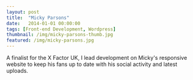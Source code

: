 ```yaml
---
layout: post
title:  "Micky Parsons"
date:   2014-01-01 00:00:00
tags: [Front-end Development, Wordpress]
thumbnail: /img/micky-parsons-thumb.jpg
featured: /img/micky-parsons.jpg
---
```


A finalist for the X Factor UK, I lead development on Micky's responsive website to keep his fans up to date with his social activity and latest uploads.
